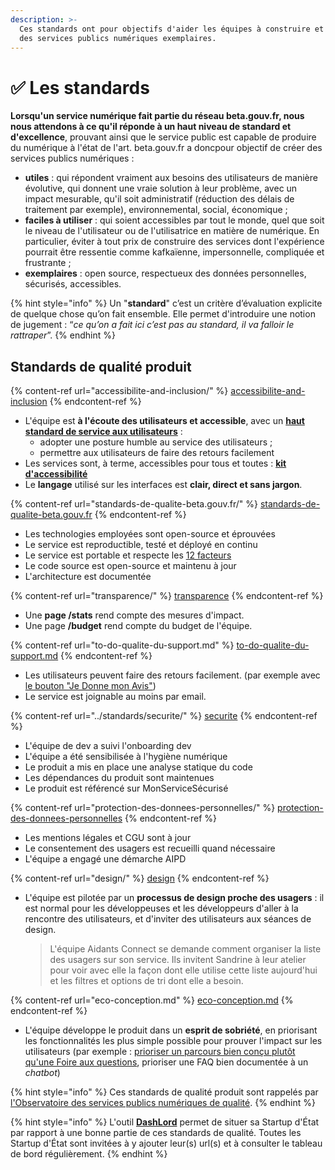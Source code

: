 ```yaml
---
description: >-
  Ces standards ont pour objectifs d'aider les équipes à construire et à opérer
  des services publics numériques exemplaires.
---
```


# ✅ Les standards

**Lorsqu'un service numérique fait partie du réseau beta.gouv.fr, nous nous attendons à ce qu'il réponde à un haut niveau de standard et d'excellence**, prouvant ainsi que le service public est capable de produire du numérique à l'état de l'art. beta.gouv.fr a doncpour objectif de créer des services publics numériques :

* **utiles** : qui répondent vraiment aux besoins des utilisateurs de manière évolutive, qui donnent une vraie solution à leur problème, avec un impact mesurable, qu'il soit administratif (réduction des délais de traitement par exemple), environnemental, social, économique ;
* **faciles à utiliser** : qui soient accessibles par tout le monde, quel que soit le niveau de l'utilisateur ou de l'utilisatrice en matière de numérique. En particulier, éviter à tout prix de construire des services dont l'expérience pourrait être ressentie comme kafkaïenne, impersonnelle, compliquée et frustrante ;
* **exemplaires** : open source, respectueux des données personnelles, sécurisés, accessibles.

{% hint style="info" %}
Un "**standard**" c’est un critère d’évaluation explicite de quelque chose qu’on fait ensemble. Elle permet d'introduire une notion de jugement : “_ce qu’on a fait ici c’est pas au standard, il va falloir le rattraper_”.
{% endhint %}

## Standards de qualité produit

{% content-ref url="accessibilite-and-inclusion/" %}
[accessibilite-and-inclusion](accessibilite-and-inclusion/)
{% endcontent-ref %}

* L'équipe est **à l'écoute des utilisateurs et accessible**, avec un [**haut standard de service aux utilisateurs**](https://djo.medium.com/obsession-service-client-captain-train-cb0b91467fd9) :
  * adopter une posture humble au service des utilisateurs ;
  * permettre aux utilisateurs de faire des retours facilement
* Les services sont, à terme, accessibles pour tous et toutes : [**kit d'accessibilité**](accessibilite-and-inclusion/kit-accessibilite/)
* Le **langage** utilisé sur les interfaces est **clair, direct et sans jargon**.

{% content-ref url="standards-de-qualite-beta.gouv.fr/" %}
[standards-de-qualite-beta.gouv.fr](standards-de-qualite-beta.gouv.fr/)
{% endcontent-ref %}

* Les technologies employées sont open-source et éprouvées
* Le service est reproductible, testé et déployé en continu
* Le service est portable et respecte les [12 facteurs](https://12factor.net/)
* Le code source est open-source et maintenu à jour&#x20;
* L'architecture est documentée

{% content-ref url="transparence/" %}
[transparence](transparence/)
{% endcontent-ref %}

* Une **page /stats** rend compte des mesures d'impact.
* Une page **/budget** rend compte du budget de l'équipe.

{% content-ref url="to-do-qualite-du-support.md" %}
[to-do-qualite-du-support.md](to-do-qualite-du-support.md)
{% endcontent-ref %}

* Les utilisateurs peuvent faire des retours facilement. (par exemple avec [le bouton "Je Donne mon Avis"](../pourquoi-le-deploiement-dun-service-public-en-ligne-est-il-important/integrer-le-bouton-je-donne-mon-avis.md))
* Le service est joignable au moins par email.

{% content-ref url="../standards/securite/" %}
[securite](../standards/securite/)
{% endcontent-ref %}

* L'équipe de dev a suivi l'onboarding dev
* L'équipe a été sensibilisée à l'hygiène numérique
* Le produit a mis en place une analyse statique du code
* Les dépendances du produit sont maintenues
* Le produit est référencé sur MonServiceSécurisé

{% content-ref url="protection-des-donnees-personnelles/" %}
[protection-des-donnees-personnelles](protection-des-donnees-personnelles/)
{% endcontent-ref %}

* Les mentions légales et CGU sont à jour
* Le consentement des usagers est recueilli quand nécessaire
* L'équipe a engagé une démarche AIPD

{% content-ref url="design/" %}
[design](design/)
{% endcontent-ref %}

*   L'équipe est pilotée par un **processus de design proche des usagers** : il est normal pour les développeuses et les développeurs d'aller à la rencontre des utilisateurs, et d'inviter des utilisateurs aux séances de design.

    > L'équipe Aidants Connect se demande comment organiser la liste des usagers sur son service. Ils invitent Sandrine à leur atelier pour voir avec elle la façon dont elle utilise cette liste aujourd'hui et les filtres et options de tri dont elle a besoin.

{% content-ref url="eco-conception.md" %}
[eco-conception.md](eco-conception.md)
{% endcontent-ref %}

* L'équipe développe le produit dans un **esprit de sobriété**, en priorisant les fonctionnalités les plus simple possible pour prouver l'impact sur les utilisateurs (par exemple : [prioriser un parcours bien conçu plutôt qu'une Foire aux questions](https://alistapart.com/article/no-more-faqs-create-purposeful-information-for-a-more-effective-user-experi/), prioriser une FAQ bien documentée à un _chatbot_)

{% hint style="info" %}
Ces standards de qualité produit sont rappelés par [l'Observatoire des services publics numériques de qualité](https://observatoire.numerique.gouv.fr).
{% endhint %}

{% hint style="info" %}
L'outil [**DashLord**](../../les-outils-de-la-communaute/dashlord/) permet de situer sa Startup d'État par rapport à une bonne partie de ces standards de qualité. Toutes les Startup d'État sont invitées à y ajouter leur(s) url(s) et à consulter le tableau de bord régulièrement.
{% endhint %}
